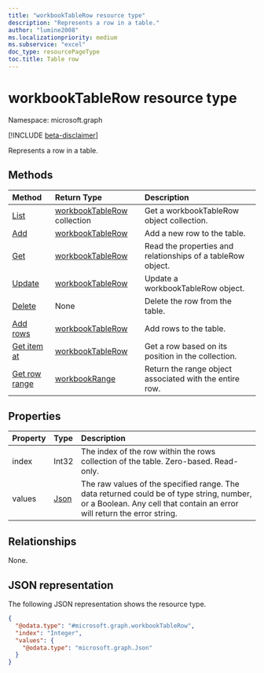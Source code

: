 ```yaml
---
title: "workbookTableRow resource type"
description: "Represents a row in a table."
author: "lumine2008"
ms.localizationpriority: medium
ms.subservice: "excel"
doc_type: resourcePageType
toc.title: Table row
---
```


# workbookTableRow resource type

Namespace: microsoft.graph

[!INCLUDE [beta-disclaimer](../../includes/beta-disclaimer.md)]

Represents a row in a table.


## Methods

| Method		   | Return Type	|Description|
|:---------------|:--------|:----------|
|[List](../api/tablerow-list.md) | [workbookTableRow](workbooktablerow.md) collection |Get a workbookTableRow object collection. |
|[Add](../api/tablerowcollection-add.md)|[workbookTableRow](workbooktablerow.md)|Add a new row to the table.|
|[Get](../api/tablerow-get.md) | [workbookTableRow](workbooktablerow.md) |Read the properties and relationships of a tableRow object.|
|[Update](../api/tablerow-update.md) | [workbookTableRow](workbooktablerow.md)	|Update a workbookTableRow object. |
|[Delete](../api/tablerow-delete.md)|None|Delete the row from the table.|
|[Add rows](../api/table-post-rows.md)|[workbookTableRow](workbooktablerow.md)|Add rows to the table.|
|[Get item at](../api/tablerowcollection-itemat.md)|[workbookTableRow](workbooktablerow.md)|Get a row based on its position in the collection.|
|[Get row range](../api/tablerow-range.md)|[workbookRange](workbookrange.md)|Return the range object associated with the entire row.|

## Properties
| Property	   | Type	|Description|
|:---------------|:--------|:----------|
|index|Int32|The index of the row within the rows collection of the table. Zero-based. Read-only.|
|values|[Json](../resources/json.md)|The raw values of the specified range. The data returned could be of type string, number, or a Boolean. Any cell that contain an error will return the error string.|

## Relationships

None.

## JSON representation

The following JSON representation shows the resource type.

<!-- {
  "blockType": "resource",
  "@odata.type": "microsoft.graph.workbookTableRow",
  "openType": false
}
-->
``` json
{
  "@odata.type": "#microsoft.graph.workbookTableRow",
  "index": "Integer",
  "values": {
    "@odata.type": "microsoft.graph.Json"
  }
}
```

<!-- uuid: 8fcb5dbc-d5aa-4681-8e31-b001d5168d79
2015-10-25 14:57:30 UTC -->
<!--
{
  "type": "#page.annotation",
  "description": "TableRow resource",
  "keywords": "",
  "section": "documentation",
  "tocPath": "",
  "suppressions": []
}
-->


